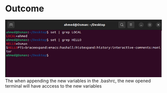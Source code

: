 # Outcome
![child terminal](child_terminal.png)<br>
The when appending the new variables in the .bashrc, the new opened terminal will have acccess to the new variables
